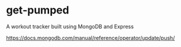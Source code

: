# get-pumped
A workout tracker built using MongoDB and Express


https://docs.mongodb.com/manual/reference/operator/update/push/